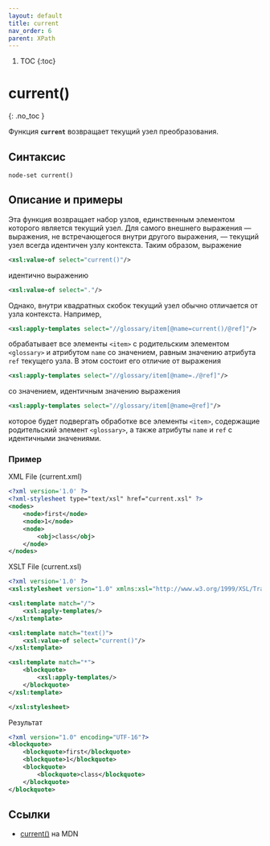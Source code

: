 ```yaml
---
layout: default
title: current
nav_order: 6
parent: XPath
---
```


<!-- prettier-ignore-start -->
1. TOC
{:toc}

# current()
{: .no_toc }
<!-- prettier-ignore-end -->

Функция **`current`** возвращает текущий узел преобразования.

## Синтаксис

```
node-set current()
```

## Описание и примеры

Эта функция возвращает набор узлов, единственным элементом которого является текущий узел. Для самого внешнего выражения — выражения, не встречающегося внутри другого выражения, — текущий узел всегда идентичен узлу контекста. Таким образом, выражение

```xml
<xsl:value-of select="current()"/>
```

идентично выражению

```xml
<xsl:value-of select="."/>
```

Однако, внутри квадратных скобок текущий узел обычно отличается от узла контекста. Например,

```xml
<xsl:apply-templates select="//glossary/item[@name=current()/@ref]"/>
```

обрабатывает все элементы `<item>` с родительским элементом `<glossary>` и атрибутом `name` со значением, равным значению атрибута `ref` текущего узла. В этом состоит его отличие от выражения

```xml
<xsl:apply-templates select="//glossary/item[@name=./@ref]"/>
```

со значением, идентичным значению выражения

```xml
<xsl:apply-templates select="//glossary/item[@name=@ref]"/>
```

которое будет подвергать обработке все элементы `<item>`, содержащие родительский элемент `<glossary>`, а также атрибуты `name` и `ref` с идентичными значениями.

### Пример

XML File (current.xml)

```xml
<?xml version='1.0' ?>
<?xml-stylesheet type="text/xsl" href="current.xsl" ?>
<nodes>
    <node>first</node>
    <node>1</node>
    <node>
        <obj>class</obj>
    </node>
</nodes>
```

XSLT File (current.xsl)

```xml
<?xml version='1.0' ?>
<xsl:stylesheet version="1.0" xmlns:xsl="http://www.w3.org/1999/XSL/Transform">

<xsl:template match="/">
    <xsl:apply-templates/>
</xsl:template>

<xsl:template match="text()">
    <xsl:value-of select="current()"/>
</xsl:template>

<xsl:template match="*">
    <blockquote>
        <xsl:apply-templates/>
    </blockquote>
</xsl:template>

</xsl:stylesheet>
```

Результат

```xml
<?xml version="1.0" encoding="UTF-16"?>
<blockquote>
    <blockquote>first</blockquote>
    <blockquote>1</blockquote>
    <blockquote>
        <blockquote>class</blockquote>
    </blockquote>
</blockquote>
```

## Ссылки

- [current()](https://developer.mozilla.org/en-US/docs/Web/XPath/Functions/current) на MDN
